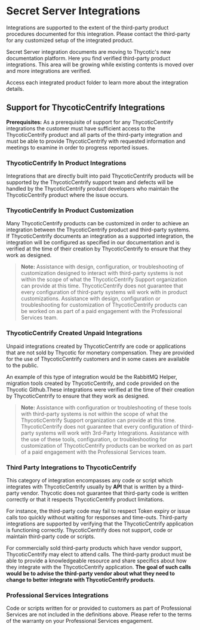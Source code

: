 [title]: # (Integrations)
[tags]: # (introduction)
[priority]: # (1)
# Secret Server Integrations

Integrations are supported to the extent of the third-party product procedures documented for this integration. Please contact the third-party for any customized setup of the integrated product.

Secret Server integration documents are moving to Thycotic's new documentation platform.
Here you find verified third-party product integrations. This area will be growing while existing contents is moved over and more integrations are verified.

Access each integrated product folder to learn more about the integration details.

## Support for ThycoticCentrify Integrations

__Prerequisites:__ As a prerequisite of support for any ThycoticCentrify integrations the customer must have sufficient access to the ThycoticCentrify product and all parts of the third-party integration and must be able to provide ThycoticCentrify with requested information and meetings to examine in order to progress reported issues.

### ThycoticCentrify In Product Integrations

Integrations that are directly built into paid ThycoticCentrify products will be supported by the ThycoticCentrify support team and defects will be handled by the ThycoticCentrify product developers who maintain the ThycoticCentrify product where the issue occurs.

### ThycoticCentrify In Product Customization

Many ThycoticCentrify products can be customized in order to achieve an integration between the ThycoticCentrify product and third-party systems. If ThycoticCentrify documents an integration as a supported integration, the integration will be configured as specified in our documentation and is verified at the time of their creation by ThycoticCentrify to ensure that they work as designed.

   >**Note:** Assistance with design, configuration, or troubleshooting of customization designed to interact with third-party systems is not within the scope of what the ThycoticCentrify Support organization can provide at this time.
   ThycoticCentrify does not guarantee that every configuration of third-party systems will work with in product customizations. Assistance with design, configuration or troubleshooting for customization of ThycoticCentrify products can be worked on as part of a paid engagement with the Professional Services team.

### ThycoticCentrify Created Unpaid Integrations

Unpaid integrations created by ThycoticCentrify are code or applications that are not sold by Thycotic for monetary compensation. They are provided for the use of ThycoticCentrify customers and in some cases are available to the public.

An example of this type of integration would be the RabbitMQ Helper, migration tools created by ThycoticCentrify, and code provided on the Thycotic Github.These integrations were verified at the time of their creation by ThycoticCentrify to ensure that they work as designed.

   >**Note:** Assistance with configuration or troubleshooting of these tools with third-party systems is not within the scope of what the ThycoticCentrify Support organization can provide at this time. ThycoticCentrify does not guarantee that every configuration of third-party systems will work with 3rd-Party Integrations. Assistance with the use of these tools, configuration, or troubleshooting for customization of ThycoticCentrify products can be worked on as part of a paid engagement with the Professional Services team.

### Third Party Integrations to ThycoticCentrify

This category of integration encompasses any code or script which integrates with ThycoticCentrify usually by __API__ that is written by a third-party vendor. Thycotic does not guarantee that third-party code is written correctly or that it respects ThycoticCentrify product limitations.

For instance, the third-party code may fail to respect Token expiry or issue calls too quickly without waiting for responses and time-outs. Third-party integrations are supported by verifying that the ThycoticCentrify application is functioning correctly. ThycoticCentrify does not support, code or maintain third-party code or scripts.

For commercially sold third-party products which have vendor support, ThycoticCentrify may elect to attend calls. The third-party product must be able to provide a knowledgeable resource and share specifics about how they integrate with the ThycoticCentrify application. __The goal of such calls would be to advise the third-party vendor about what they need to change to better integrate with ThycoticCentrify products__.

### Professional Services Integrations

Code or scripts written for or provided to customers as part of Professional Services are not included in the definitions above. Please refer to the terms of the warranty on your Professional Services engagement.
